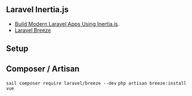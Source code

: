 ## Laravel Inertia.js

- [Build Modern Laravel Apps Using Inertia.js](https://laracasts.com/series/build-modern-laravel-apps-using-inertia-js).
- [Laravel Breeze](https://laravel.com/docs/9.x/starter-kits#breeze-and-inertia)

## Setup
## Composer / Artisan
`sail composer require laravel/breeze --dev`
`php artisan breeze:install vue`
